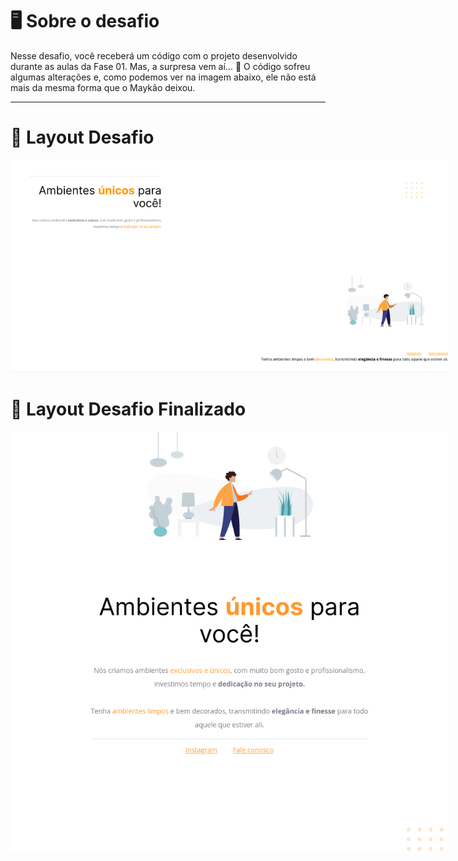 # 🖥️ Sobre o desafio

Nesse desafio, você receberá um código com o projeto desenvolvido durante as aulas da Fase 01.
Mas, a surpresa vem aí... 👀
O código sofreu algumas alterações e, como podemos ver na imagem abaixo, ele não está mais da mesma forma que o Maykão deixou.

---

# 📄 Layout Desafio

<div style="align-items: center; width: 700px;">
      <img src="./images/page.png" alt="Imagem do layout">
</div>

# 📄 Layout Desafio Finalizado

<div style="align-items: center; width: 700px;">
      <img src="./images/page_finalizado.png" alt="Imagem do layout">
</div>
